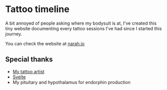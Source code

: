 # Tattoo timeline

A bit annoyed of people asking where my bodysuit is at, I've created this tiny website documenting every tattoo sessions I've had since I started this journey.

You can check the website at [narah.io](https://narah.io)


## Special thanks

- [My tattoo artist](https://www.instagram.com/maxwell_114/)
- [Svelte](https://svelte.dev/)
- My pituitary and hypothalamus for endorphin production

